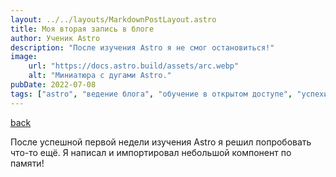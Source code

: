 ```yaml
---
layout: ../../layouts/MarkdownPostLayout.astro
title: Моя вторая запись в блоге
author: Ученик Astro
description: "После изучения Astro я не смог остановиться!"
image:
    url: "https://docs.astro.build/assets/arc.webp"
    alt: "Миниатюра с дугами Astro."
pubDate: 2022-07-08
tags: ["astro", "ведение блога", "обучение в открытом доступе", "успехи"]
---
```

[back](../blog)


После успешной первой недели изучения Astro я решил попробовать что-то ещё. Я написал и импортировал небольшой компонент по памяти!